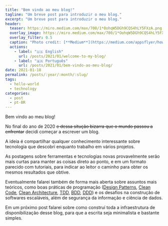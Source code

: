 ```yaml
---
title: "Bem vindo ao meu blog!"
tagline: "Um breve post para introduzir o meu blog."
excerpt: "Um breve post para introduzir o meu blog."
header:
  teaser: https://miro.medium.com/max/700/1*OohqW5DGh9CQS4hLY5FXzA.png
  overlay_image: https://miro.medium.com/max/700/1*OohqW5DGh9CQS4hLY5FXzA.png
  overlay_filter: 0.5
  caption: "Photo credit: [**Medium**](https://medium.com/appsflyer/how-can-hello-world-program-effect-the-way-you-think-about-programing-3be5cefdaf8c)"
  actions:
    - label: "🇺🇸 English"
      url: /posts/2021/01/welcome-to-my-blog/
    - label: "🇧🇷 Português"
      url: /posts/2021/01/bem-vindo-ao-meu-blog/
date: 2021-01-18
permalink: /posts/:year/:month/:slug/
tags:
  - hello-world
  - technology
categories:
  - post
  - pt-BR
---
```


Bem vindo ao meu blog!

No final do ano de 2020 ~~e dessa situção bizarra que o mundo passou a enfrentar~~ decidi começar a escrever um blog.

A ideia é compartilhar qualquer conhecimento interessante sobre tecnologia que descobri enquanto trabalho em vários projetos.

As postagens sobre ferramentas e tecnologias novas provavelmente serão mais curtas para manter as coisas direto ao ponto, e em um formato parecido com tutoriais, para indicar ao leitor o caminho para obter os mesmos resultados que obtive.

Eventualmente falarei também de forma mais aberta sobre assuntos mais teóricos,
como boas práticas de programação ([Design Patterns](/tags/#design-patterns), [Clean Code](/tags/#clean-code), [Clean Architecture](/tags/#clean-architecture), [TDD](/tags/#tdd), [BDD](/tags/#bdd), [DDD](/tags/#ddd)) e os desafios na construção de softwares escaláveis, além de segurança da informação e ciência de dados.

Em um próximo post falarei sobre como construí toda a infraestrutura de disponibilização desse blog, para que a escrita seja minimalista e bastante simples.
